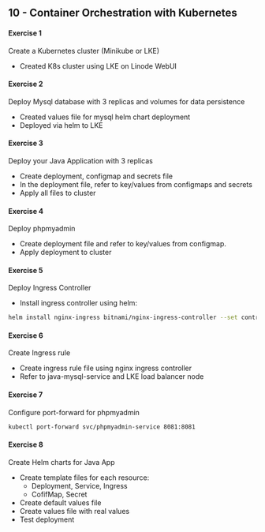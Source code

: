 ## 10 - Container Orchestration with Kubernetes

#### Exercise 1
Create a Kubernetes cluster (Minikube or LKE)
- Created K8s cluster using LKE on Linode WebUI

#### Exercise 2
Deploy Mysql database with 3 replicas and volumes for data persistence
- Created values file for mysql helm chart deployment
- Deployed via helm to LKE 

#### Exercise 3
Deploy your Java Application with 3 replicas
- Create deployment, configmap and secrets file
- In the deployment file, refer to key/values from configmaps and secrets
- Apply all files to cluster

#### Exercise 4
Deploy phpmyadmin
- Create deployment file and refer to key/values from configmap.
- Apply deployment to cluster

#### Exercise 5
Deploy Ingress Controller
- Install ingress controller using helm:
```bash
helm install nginx-ingress bitnami/nginx-ingress-controller --set controller.publishService.enabled=true
```

#### Exercise 6
Create Ingress rule
- Create ingress rule file using nginx ingress controller
- Refer to java-mysql-service and LKE load balancer node

#### Exercise 7 
Configure port-forward for phpmyadmin
```bash
kubectl port-forward svc/phpmyadmin-service 8081:8081
```

#### Exercise 8
Create Helm charts for Java App
- Create template files for each resource:
  - Deployment, Service, Ingress
  - CofifMap, Secret
- Create default values file
- Create values file with real values
- Test deployment
